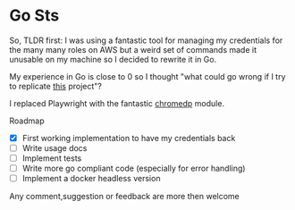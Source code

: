 # Go Sts

So, TLDR first: I was using a fantastic tool for managing my credentials for the many many roles on AWS but a weird
set of commands made it unusable on my machine so I decided to rewrite it in Go. 

My experience in Go is close to 0 so I thought "what could go wrong if I try to replicate [this](https://github.com/ruimarinho/gsts) project"?

I replaced Playwright with the fantastic [chromedp](https://github.com/chromedp/chromedp) module.

Roadmap
- [x] First working implementation to have my credentials back
- [ ] Write usage docs
- [ ] Implement tests
- [ ] Write more go compliant code (especially for error handling)
- [ ] Implement a docker headless version

Any comment,suggestion or feedback are more then welcome

